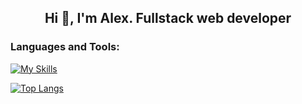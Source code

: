 <h2 align="center">Hi 👋, I'm Alex. Fullstack web developer</h2> 

<h3 align="left">Languages and Tools:</h3>

[![My Skills](https://skillicons.dev/icons?i=ts,js,nodejs,docker,kubernetes,githubactions,react,tailwind,redux,vue,vuetify,pinia,express,mongodb,postgres,firebase,git,blender,threejs,d3,cpp,arduino,figma)](https://skillicons.dev)
  
[![Top Langs](https://github-readme-stats-git-masterrstaa-rickstaa.vercel.app/api/top-langs/?username=TraceOfHumanity&hide=html,liquid,css,scss&theme=gotham&langs_count=3)](https://github.com/anuraghazra/github-readme-stats)


 
